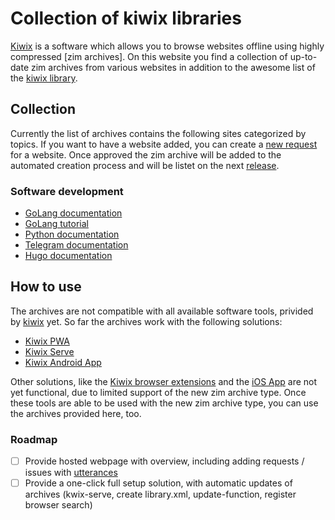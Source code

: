 # Collection of kiwix libraries

[Kiwix](https://kiwix.org) is a software which allows you to browse websites offline using highly compressed [zim archives]. On this website you find a collection of up-to-date zim archives from various websites in addition to the awesome list of the [kiwix library](https://library.kiwix.org). 

## Collection

Currently the list of archives contains the following sites categorized by topics.
If you want to have a website added, you can create a [new request](issues/new) for a website. Once approved the zim archive will be added to the automated creation process and will be listet on the next [release](releases/latest).

### Software development

  - [GoLang documentation]()
  - [GoLang tutorial]()
  - [Python documentation]()
  - [Telegram documentation]()
  - [Hugo documentation]()

## How to use

The archives are not compatible with all available software tools, privided by [kiwix]() yet. So far the archives work with the following solutions:

  - [Kiwix PWA](https://pwa.kiwix.org)
  - [Kiwix Serve](https://kiwix.org/download)
  - [Kiwix Android App](https://kiwix.org)

Other solutions, like the [Kiwix browser extensions]() and the [iOS App]() are not yet functional, due to limited support of the new zim archive type. Once these tools are able to be used with the new zim archive type, you can use the archives provided here, too.

### Roadmap

  - [ ] Provide hosted webpage with overview, including adding requests / issues with [utterances]()
  - [ ] Provide a one-click full setup solution, with automatic updates of archives (kwix-serve, create library.xml, update-function, register browser search)